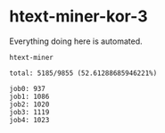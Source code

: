 # htext-miner-kor-3

Everything doing here is automated.

```
htext-miner

total: 5185/9855 (52.61288685946221%)

job0: 937
job1: 1086
job2: 1020
job3: 1119
job4: 1023
```